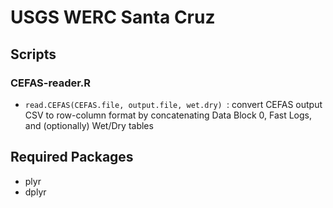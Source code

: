 # USGS WERC Santa Cruz

## Scripts
### CEFAS-reader.R
* `read.CEFAS(CEFAS.file, output.file, wet.dry) `: convert CEFAS output CSV to row-column format by concatenating Data Block 0, Fast Logs, and (optionally) Wet/Dry tables

## Required Packages
* plyr
* dplyr
